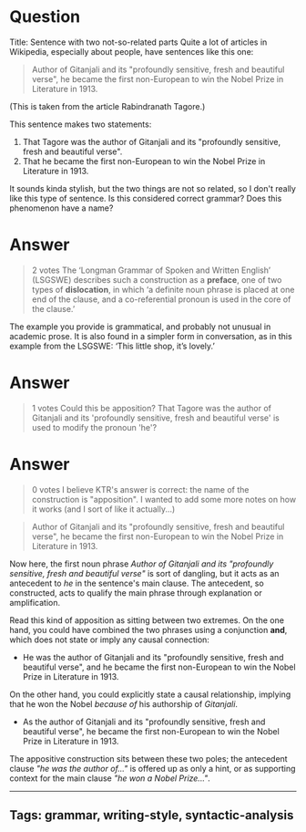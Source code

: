 # Question
Title: Sentence with two not-so-related parts
Quite a lot of articles in Wikipedia, especially about people, have sentences like this one: 

> Author of Gitanjali and its "profoundly sensitive, fresh and beautiful verse", he became the first non-European to win the Nobel Prize in Literature in 1913.

(This is taken from the article Rabindranath Tagore.)

This sentence makes two statements:

1. That Tagore was the author of Gitanjali and its "profoundly sensitive, fresh and beautiful verse".
2. That he became the first non-European to win the Nobel Prize in Literature in 1913.

It sounds kinda stylish, but the two things are not so related, so I don't really like this type of sentence. Is this considered correct grammar? Does this phenomenon have a name?

# Answer
> 2 votes
The ‘Longman Grammar of Spoken and Written English’ (LSGSWE) describes such a construction as a **preface**, one of two types of **dislocation**, in which ‘a definite noun phrase is placed at one end of the clause, and a co-referential pronoun is used in the core of the clause.’

The example you provide is grammatical, and probably not unusual in academic prose. It is also found in a simpler form in conversation, as in this example from the LSGSWE: ‘This little shop, it’s lovely.’

# Answer
> 1 votes
Could this be apposition? That Tagore was the author of Gitanjali and its 'profoundly sensitive, fresh and beautiful verse' is used to modify the pronoun 'he'?

# Answer
> 0 votes
I believe KTR's answer is correct: the name of the construction is "apposition". I wanted to add some more notes on how it works (and I sort of like it actually...)

> Author of Gitanjali and its "profoundly sensitive, fresh and beautiful verse", he became the first non-European to win the Nobel Prize in Literature in 1913.

Now here, the first noun phrase *Author of Gitanjali and its "profoundly sensitive, fresh and beautiful verse"* is sort of dangling, but it acts as an antecedent to *he* in the sentence's main clause. The antecedent, so constructed, acts to qualify the main phrase through explanation or amplification.

Read this kind of apposition as sitting between two extremes. On the one hand, you could have combined the two phrases using a conjunction **and**, which does not state or imply any causal connection:

* He was the author of Gitanjali and its "profoundly sensitive, fresh and beautiful verse", and he became the first non-European to win the Nobel Prize in Literature in 1913.

On the other hand, you could explicitly state a causal relationship, implying that he won the Nobel *because of* his authorship of *Gitanjali*.

* As the author of Gitanjali and its "profoundly sensitive, fresh and beautiful verse", he became the first non-European to win the Nobel Prize in Literature in 1913.

The appositive construction sits between these two poles; the antecedent clause *"he was the author of..."* is offered up as only a hint, or as supporting context for the main clause *"he won a Nobel Prize..."*.

---
Tags: grammar, writing-style, syntactic-analysis
---
